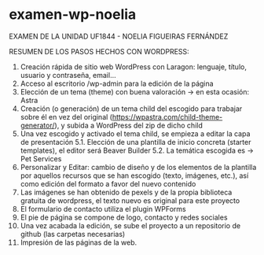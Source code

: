 # examen-wp-noelia
EXAMEN DE LA UNIDAD UF1844 - NOELIA FIGUEIRAS FERNÁNDEZ

RESUMEN DE LOS PASOS HECHOS CON WORDPRESS:

1. Creación rápida de sitio web WordPress con Laragon: lenguaje, título, usuario y contraseña, email...
2. Acceso al escritorio /wp-admin para la edición de la página
3. Elección de un tema (theme) con buena valoración -> en esta ocasión: Astra
4. Creación (o generación) de un tema child del escogido para trabajar sobre él en vez del original (https://wpastra.com/child-theme-generator/), y subida a WordPress del zip de dicho child
5. Una vez escogido y activado el tema child, se empieza a editar la capa de presentación
	5.1. Elección de una plantilla de inicio concreta (starter templates), el editor será Beaver Builder
	5.2. La temática escogida es -> Pet Services
7. Personalizar y Editar: cambio de diseño y de los elementos de la plantilla por aquellos recursos que se han escogido (texto, imágenes, etc.), así como edición del formato a favor del nuevo contenido
8. Las imágenes se han obtenido de pexels y de la propia biblioteca gratuita de wordpress, el texto nuevo es original para este proyecto
9. El formulario de contacto utiliza el plugin WPForms
10. El pie de página se compone de logo, contacto y redes sociales
11. Una vez acabada la edición, se sube el proyecto a un repositorio de github (las carpetas necesarias)
12. Impresión de las páginas de la web.
